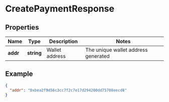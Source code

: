 # CreatePaymentResponse

## Properties
Name | Type | Description | Notes
------------ | ------------- | ------------- | -------------
**addr** | **string** | Wallet address | The unique wallet address generated


## Example

```json
{
  "addr": "0xbea2f9d56c3cc7f2c7e17d294200dd75708eecd8"
}
```